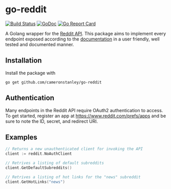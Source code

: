 go-reddit
=========

[![Build Status](https://travis-ci.org/cameronstanley/go-reddit.svg?branch=master)](https://travis-ci.org/cameronstanley/go-reddit)
[![GoDoc](https://godoc.org/github.com/cameronstanley/go-reddit?status.svg)](https://godoc.org/github.com/cameronstanley/go-reddit)
[![Go Report Card](https://goreportcard.com/badge/github.com/cameronstanley/go-reddit)](https://goreportcard.com/report/github.com/cameronstanley/go-reddit)

A Golang wrapper for the [Reddit API](https://github.com/reddit/reddit/wiki/API). This package aims to implement every endpoint exposed according to the [documentation](https://www.reddit.com/dev/api) in a user friendly, well tested and documented manner.

## Installation

Install the package with

`go get github.com/cameronstanley/go-reddit`

## Authentication

Many endpoints in the Reddit API require OAuth2 authentication to access. To get started, register an app at https://www.reddit.com/prefs/apps and be sure to note the ID, secret, and redirect URI. 

## Examples

````Go
// Returns a new unauthenticated client for invoking the API
client := reddit.NoAuthClient

// Retrives a listing of default subreddits
client.GetDefaultSubreddits()

// Retrives a listing of hot links for the "news" subreddit
client.GetHotLinks("news")
````
